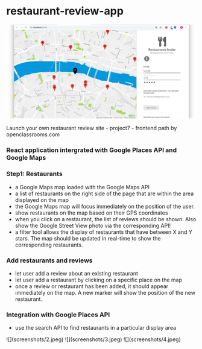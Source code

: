 # restaurant-review-app
![](screenshots/1.jpeg)



Launch your own restaurant review site - project7 - frontend path by openclassrooms.com

<h3> React application intergrated with Google Places API and Google Maps </h3> 



<h3> Step1: Restaurants </h3>
<ul>
  <li>a Google Maps map loaded with the Google Maps API</li>
  <li>a list of restaurants on the right side of the page that are within the area displayed on the map</li>
  <li>the Google Maps map will focus immediately on the position of the user. </li>
  <li>show restaurants on the map based on their GPS coordinates</li>
  <li>when you click on a restaurant, the list of reviews should be shown. Also show the Google Street View photo via the corresponding API! </li>
  <li>a filter tool allows the display of restaurants that have between X and Y stars. The map should be updated in real-time to show the corresponding restaurants.</li>
</ul>

<h3> Add restaurants and reviews </h3> 
<ul>
  <li>let user add a review about an existing restaurant</li>
  <li>let user add a restaurant by clicking on a specific place on the map</li>
  <li>once a review or restaurant has been added, it should appear immediately on the map. A new marker will show the position of the new restaurant.</li>

</ul>
 

<h3>  Integration with Google Places API </h3>
<ul>
  <li> use the search API to find restaurants in a particular display area</li>

</ul>
![](screenshots/2.jpeg)
![](screenshots/3.jpeg)
![](screenshots/4.jpeg)
